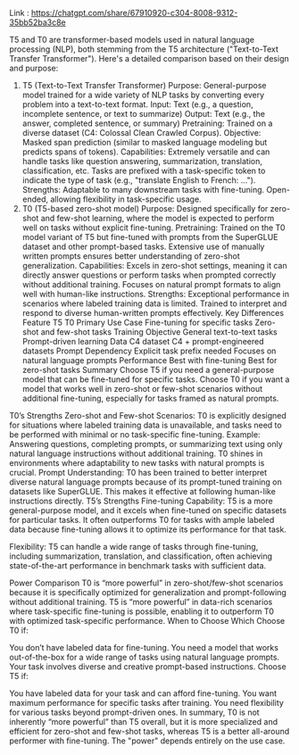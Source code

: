 
Link : https://chatgpt.com/share/67910920-c304-8008-9312-35bb52ba3c8e 


T5 and T0 are transformer-based models used in natural language processing (NLP), both stemming from the T5 architecture ("Text-to-Text Transfer Transformer"). Here's a detailed comparison based on their design and purpose:

1. T5 (Text-to-Text Transfer Transformer)
Purpose: General-purpose model trained for a wide variety of NLP tasks by converting every problem into a text-to-text format.
Input: Text (e.g., a question, incomplete sentence, or text to summarize)
Output: Text (e.g., the answer, completed sentence, or summary)
Pretraining:
Trained on a diverse dataset (C4: Colossal Clean Crawled Corpus).
Objective: Masked span prediction (similar to masked language modeling but predicts spans of tokens).
Capabilities:
Extremely versatile and can handle tasks like question answering, summarization, translation, classification, etc.
Tasks are prefixed with a task-specific token to indicate the type of task (e.g., "translate English to French: ...").
Strengths:
Adaptable to many downstream tasks with fine-tuning.
Open-ended, allowing flexibility in task-specific usage.
2. T0 (T5-based zero-shot model)
Purpose: Designed specifically for zero-shot and few-shot learning, where the model is expected to perform well on tasks without explicit fine-tuning.
Pretraining:
Trained on the T0 model variant of T5 but fine-tuned with prompts from the SuperGLUE dataset and other prompt-based tasks.
Extensive use of manually written prompts ensures better understanding of zero-shot generalization.
Capabilities:
Excels in zero-shot settings, meaning it can directly answer questions or perform tasks when prompted correctly without additional training.
Focuses on natural prompt formats to align well with human-like instructions.
Strengths:
Exceptional performance in scenarios where labeled training data is limited.
Trained to interpret and respond to diverse human-written prompts effectively.
Key Differences
Feature	T5	T0
Primary Use Case	Fine-tuning for specific tasks	Zero-shot and few-shot tasks
Training Objective	General text-to-text tasks	Prompt-driven learning
Data	C4 dataset	C4 + prompt-engineered datasets
Prompt Dependency	Explicit task prefix needed	Focuses on natural language prompts
Performance	Best with fine-tuning	Best for zero-shot tasks
Summary
Choose T5 if you need a general-purpose model that can be fine-tuned for specific tasks.
Choose T0 if you want a model that works well in zero-shot or few-shot scenarios without additional fine-tuning, especially for tasks framed as natural prompts.

T0’s Strengths
Zero-shot and Few-shot Scenarios: T0 is explicitly designed for situations where labeled training data is unavailable, and tasks need to be performed with minimal or no task-specific fine-tuning.
Example: Answering questions, completing prompts, or summarizing text using only natural language instructions without additional training.
T0 shines in environments where adaptability to new tasks with natural prompts is crucial.
Prompt Understanding: T0 has been trained to better interpret diverse natural language prompts because of its prompt-tuned training on datasets like SuperGLUE. This makes it effective at following human-like instructions directly.
T5’s Strengths
Fine-tuning Capability: T5 is a more general-purpose model, and it excels when fine-tuned on specific datasets for particular tasks. It often outperforms T0 for tasks with ample labeled data because fine-tuning allows it to optimize its performance for that task.

Flexibility: T5 can handle a wide range of tasks through fine-tuning, including summarization, translation, and classification, often achieving state-of-the-art performance in benchmark tasks with sufficient data.

Power Comparison
T0 is “more powerful” in zero-shot/few-shot scenarios because it is specifically optimized for generalization and prompt-following without additional training.
T5 is “more powerful” in data-rich scenarios where task-specific fine-tuning is possible, enabling it to outperform T0 with optimized task-specific performance.
When to Choose Which
Choose T0 if:

You don’t have labeled data for fine-tuning.
You need a model that works out-of-the-box for a wide range of tasks using natural language prompts.
Your task involves diverse and creative prompt-based instructions.
Choose T5 if:

You have labeled data for your task and can afford fine-tuning.
You want maximum performance for specific tasks after training.
You need flexibility for various tasks beyond prompt-driven ones.
In summary, T0 is not inherently “more powerful” than T5 overall, but it is more specialized and efficient for zero-shot and few-shot tasks, whereas T5 is a better all-around performer with fine-tuning. The "power" depends entirely on the use case.
